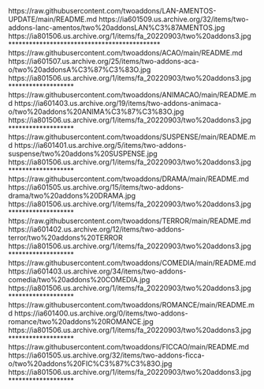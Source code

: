 <item>
<title>[I][COLOR indigo][/COLOR][B][COLOR white]LANÇAMENTOS 2022 [/COLOR][B][COLOR white]  [/COLOR][/B][COLOR indigo]***[/COLOR][/I]</title>
<externallink>https://raw.githubusercontent.com/twoaddons/LAN-AMENTOS-UPDATE/main/README.md</externallink>
<thumbnail>https://ia601509.us.archive.org/32/items/two-addons-lanc-amentos/two%20addonsLAN%C3%87AMENTOS.jpg</thumbnail>
<fanart>https://ia801506.us.archive.org/1/items/fa_20220903/two%20addons3.jpg</fanart>
<info></info>
</item> 
********************************************

<item>
<title>[I][COLOR indigo][/COLOR][B][COLOR white]AÇÃO [/COLOR][B][COLOR white]  [/COLOR][/B][COLOR indigo]***[/COLOR][/I]</title>
<externallink>https://raw.githubusercontent.com/twoaddons/ACAO/main/README.md</externallink>
<thumbnail>https://ia601507.us.archive.org/25/items/two-addons-aca-o/two%20addonsA%C3%87%C3%83O.jpg</thumbnail>
<fanart>https://ia801506.us.archive.org/1/items/fa_20220903/two%20addons3.jpg</fanart>
<info></info> 
</item> 
*******************
<item>
<title>[I][COLOR indigo][/COLOR][B][COLOR white]ANIMAÇÃO [/COLOR][B][COLOR white]  [/COLOR][/B][COLOR indigo]***[/COLOR][/I]</title>
<link></link>
<externallink>https://raw.githubusercontent.com/twoaddons/ANIMACAO/main/README.md</externallink>
<thumbnail>https://ia601403.us.archive.org/19/items/two-addons-animaca-o/two%20addons%20ANIMA%C3%87%C3%83O.jpg</thumbnail>
<fanart>https://ia801506.us.archive.org/1/items/fa_20220903/two%20addons3.jpg</fanart>
<info></info>
</item> 
*******************

<item>
<title>[I][COLOR indigo][/COLOR][B][COLOR white]SUSPENSE [/COLOR][B][COLOR white]  [/COLOR][/B][COLOR indigo]***[/COLOR][/I]</title>
<link></link>
<externallink>https://raw.githubusercontent.com/twoaddons/SUSPENSE/main/README.md</externallink>
<thumbnail>https://ia601401.us.archive.org/5/items/two-addons-suspense/two%20addons%20SUSPENSE.jpg</thumbnail>
<fanart>https://ia801506.us.archive.org/1/items/fa_20220903/two%20addons3.jpg</fanart>
<info></info>
</item> 
*******************

<item>
<title>[I][COLOR indigo][/COLOR][B][COLOR white]DRAMA [/COLOR][B][COLOR white]  [/COLOR][/B][COLOR indigo]***[/COLOR][/I]</title>
<link></link>
<externallink>https://raw.githubusercontent.com/twoaddons/DRAMA/main/README.md</externallink>
<thumbnail>https://ia601505.us.archive.org/15/items/two-addons-drama/two%20addons%20DRAMA.jpg</thumbnail>
<fanart>https://ia801506.us.archive.org/1/items/fa_20220903/two%20addons3.jpg</fanart>
<info></info>
</item> 
******************* 

<item>
<title>[I][COLOR indigo][/COLOR][B][COLOR white]TERROR [/COLOR][B][COLOR white] [/COLOR][/B][COLOR indigo]***[/COLOR][/I]</title>
<link></link>
<externallink>https://raw.githubusercontent.com/twoaddons/TERROR/main/README.md</externallink>
<thumbnail>https://ia601402.us.archive.org/12/items/two-addons-terror/two%20addons%20TERROR</thumbnail>
<fanart>https://ia801506.us.archive.org/1/items/fa_20220903/two%20addons3.jpg</fanart>
<info></info>
</item> 
******************* 

<item>
<title>[I][COLOR indigo][/COLOR][B][COLOR white]COMEDIA [/COLOR][B][COLOR white] [/COLOR][/B][COLOR indigo]***[/COLOR][/I]</title>
<link></link>
<externallink>https://raw.githubusercontent.com/twoaddons/COMEDIA/main/README.md</externallink>
<thumbnail>https://ia601403.us.archive.org/34/items/two-addons-comedia/two%20addons%20COMEDIA.jpg</thumbnail>
<fanart>https://ia801506.us.archive.org/1/items/fa_20220903/two%20addons3.jpg</fanart>
<info></info>
</item> 
*******************

<item>
<title>[I][COLOR indigo][/COLOR][B][COLOR white]ROMANCE [/COLOR][B][COLOR white]  [/COLOR][/B][COLOR indigo]***[/COLOR][/I]</title>
<link></link>
<externallink>https://raw.githubusercontent.com/twoaddons/ROMANCE/main/README.md</externallink>
<thumbnail>https://ia601400.us.archive.org/0/items/two-addons-romance/two%20addons%20ROMANCE.jpg</thumbnail>
<fanart>https://ia801506.us.archive.org/1/items/fa_20220903/two%20addons3.jpg</fanart>
<info></info>
</item> 
*******************

<item>
<title>[I][COLOR indigo][/COLOR][B][COLOR white]FICÇÃO [/COLOR][B][COLOR white]  [/COLOR][/B][COLOR indigo]***[/COLOR][/I]</title>
<link></link>
<externallink>https://raw.githubusercontent.com/twoaddons/FICCAO/main/README.md</externallink>
<thumbnail>https://ia601505.us.archive.org/32/items/two-addons-ficca-o/two%20addons%20FIC%C3%87%C3%83O.jpg</thumbnail>
<fanart>https://ia801506.us.archive.org/1/items/fa_20220903/two%20addons3.jpg</fanart>
<info></info>
</item> 
*******************

